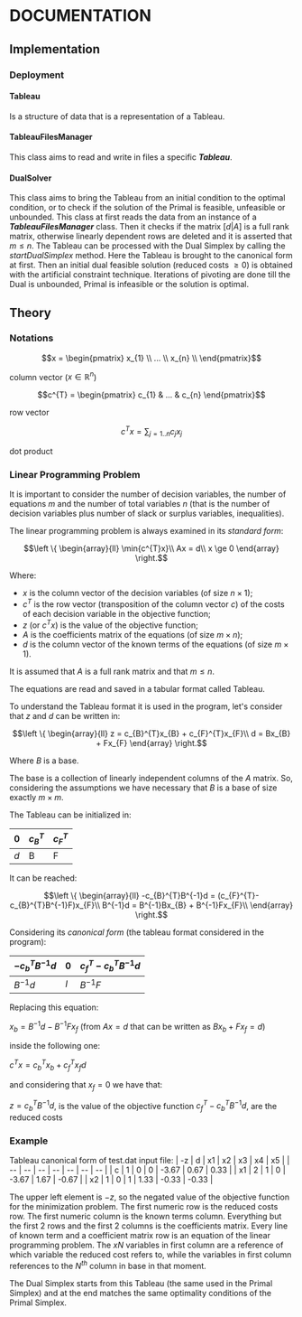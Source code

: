 # DOCUMENTATION

## Implementation

### Deployment

#### Tableau

Is a structure of data that is a representation of a Tableau.

#### TableauFilesManager

This class aims to read and write in files a specific ***Tableau***.

#### DualSolver

This class aims to bring the Tableau from an initial condition to the optimal condition, or to check if the solution of the Primal
is feasible, unfeasible or unbounded.
This class at first reads the data from an instance of a ***TableauFilesManager*** class.
Then it checks if the matrix $[d|A]$ is a full rank matrix, otherwise linearly dependent rows are deleted and it is asserted that
$m \le n$.
The Tableau can be processed with the Dual Simplex by calling the _startDualSimplex_ method.
Here the Tableau is brought to the canonical form at first.
Then an initial dual feasible solution (reduced costs $\ge 0$) is obtained with the artificial constraint technique.
Iterations of pivoting are done till the Dual is unbounded, Primal is infeasible or the solution is optimal.

## Theory

### Notations

```math
x = \begin{pmatrix} x_{1} \\ ... \\ x_{n} \\ \end{pmatrix}
```
column vector ($x \in \mathbb{R}^n$)

```math
c^{T} = \begin{pmatrix} c_{1} & ... & c_{n} \end{pmatrix}
```
row vector

```math
c^{T}x = \sum_{j=1..n}{c_{j}x_{j}}
```
dot product

### Linear Programming Problem

It is important to consider the number of decision variables, the number of equations $m$ and the number of total variables $n$
(that is the number of decision variables plus number of slack or surplus variables, inequalities).

The linear programming problem is always examined in its _standard form_:

```math
\left \{
\begin{array}{ll}
    \min{c^{T}x}\\
    Ax = d\\
    x \ge 0
\end{array}
\right.
```

Where:
- $x$ is the column vector of the decision variables (of size $n \times 1$);
- $c^{T}$ is the row vector (transposition of the column vector $c$) of the costs of each decision variable in the objective
  function;
- $z$ (or $c^{T}x$) is the value of the objective function;
- $A$ is the coefficients matrix of the equations (of size $m \times n$);
- $d$ is the column vector of the known terms of the equations (of size $m \times 1$).

It is assumed that $A$ is a full rank matrix and that $m \le n$.

The equations are read and saved in a tabular format called Tableau.

To understand the Tableau format it is used in the program, let's consider that $z$ and $d$ can be written in:

```math
\left \{
\begin{array}{ll}
    z = c_{B}^{T}x_{B} + c_{F}^{T}x_{F}\\
    d = Bx_{B} + Fx_{F}
\end{array}
\right.
```

Where $B$ is a base.

The base is a collection of linearly independent columns of the $A$ matrix.
So, considering the assumptions we have necessary that $B$ is a base of size exactly $m \times m$.

The Tableau can be initialized in:

|     0 | $c_{B}^{T}$ | $c_{F}^{T}$ |
| ----- | ----------- | ----------- |
|   $d$ |           B |           F |

It can be reached:

```math
\left \{
\begin{array}{ll}
    -c_{B}^{T}B^{-1}d = (c_{F}^{T}-c_{B}^{T}B^{-1}F)x_{F}\\
    B^{-1}d = B^{-1}Bx_{B} + B^{-1}Fx_{F}\\
\end{array}
\right.
```

Considering its _canonical form_ (the tableau format considered in the program):

| $-c_{b}^{T}B^{-1}d$ |   0 | $c_{f}^{T} - c_{b}^{T}B^{-1}d$ |
| ------------------- | --- | ------------------------------ |
|           $B^{-1}d$ | $I$ |                      $B^{-1}F$ |

Replacing this equation:

$x_{b} = B^{-1}d - B^{-1}Fx_{f}$ (from $Ax = d$ that can be written as $Bx_{b} + Fx_{f} = d$)

inside the following one:

$c^{T}x = c_{b}^{T}x_{b} + c_{f}^{T}x_{f}d$

and considering that $x_{f} = 0$ we have that:

$z = c_{b}^{T}B^{-1}d$, is the value of the objective function
$c_{f}^{T} - c_{b}^{T}B^{-1}d$, are the reduced costs

### Example

Tableau canonical form of test.dat input file:
| -z     | d  | x1 | x2 | x3    | x4    | x5    |
| --     | -- | -- | -- | --    | --    | --    |
| c      |  1 |  0 |  0 | -3.67 |  0.67 |  0.33 |
| x1     |  2 |  1 |  0 | -3.67 |  1.67 | -0.67 |
| x2     |  1 |  0 |  1 |  1.33 | -0.33 | -0.33 |

The upper left element is $-z$, so the negated value of the objective function for the minimization problem.
The first numeric row is the reduced costs row.
The first numeric column is the known terms column.
Everything but the first 2 rows and the first 2 columns is the coefficients matrix.
Every line of known term and a coefficient matrix row is an equation of the linear programming problem.
The $xN$ variables in first column are a reference of which variable the reduced cost refers to, while the variables in first
column references to the $N^{th}$ column in base in that moment.

The Dual Simplex starts from this Tableau (the same used in the Primal Simplex) and at the end matches the same optimality
conditions of the Primal Simplex.
